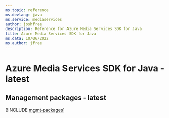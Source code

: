 ```yaml
---
ms.topic: reference
ms.devlang: java
ms.service: mediaservices
author: joshfree
description: Reference for Azure Media Services SDK for Java
title: Azure Media Services SDK for Java
ms.data: 10/06/2022
ms.author: jfree
---
```

# Azure Media Services SDK for Java - latest

## Management packages - latest
[!INCLUDE [mgmt-packages](media-services-mgmt-index.md)]